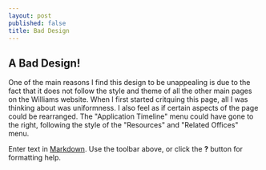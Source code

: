 ```yaml
---
layout: post
published: false
title: Bad Design
---
```

## A Bad Design!

One of the main reasons I find this design to be unappealing is due to the fact that it does not follow the style and theme of all the other main pages on the Williams website. When I first started critquing this page, all I was thinking about was uniformness. I also feel as if certain aspects of the page could be rearranged. The "Application Timeline" menu could have gone to the right, following the style of the "Resources" and "Related Offices" menu. 

Enter text in [Markdown](http://daringfireball.net/projects/markdown/). Use the toolbar above, or click the **?** button for formatting help.
